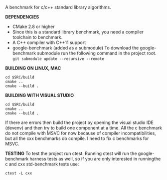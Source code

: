 A benchmark for c/c++ standard library algorithms.

**DEPENDENCIES**
- CMake 2.8 or higher
- Since this is a standard library benchmark, you need a compiler toolchain to benchmark.
- A C++ compiler with C++11 support
- google-benchmark (added as a submodule)
        To download the google-benchmark submodule run the following command in the project root.
        `git submodule update --recursive --remote`

**BUILDING ON LINUX, MAC**
```mkdir $SRC/build
cd $SRC/build
cmake ..
cmake --build .
```
**BUILDING WITH VISUAL STUDIO**
```mkdir $SRC/build
cd $SRC/build
cmake ..
cmake --build .
```

If there are errors then build the project by opening the visual studio IDE (devenv)
and then try to build one component at a time.
All the c benchmark do not compile with MSVC for now because of compiler incompatibilities,
but all the cxx benchmarks do compile. I need to fix c benchmarks for MSVC.

**TESTING**
To test the project run ctest. Running ctest will run the google-benchmark harness tests
as well, so if you are only interested in runningthe c and cxx std-benchmark tests use:

```ctest -L c
ctest -L cxx
```
